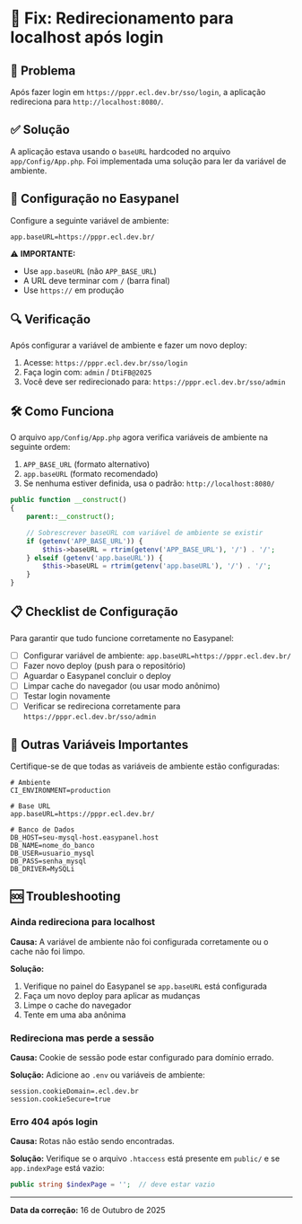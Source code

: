 # 🔧 Fix: Redirecionamento para localhost após login

## 🐛 Problema

Após fazer login em `https://pppr.ecl.dev.br/sso/login`, a aplicação redireciona para `http://localhost:8080/`.

## ✅ Solução

A aplicação estava usando o `baseURL` hardcoded no arquivo `app/Config/App.php`. Foi implementada uma solução para ler da variável de ambiente.

## 📝 Configuração no Easypanel

Configure a seguinte variável de ambiente:

```env
app.baseURL=https://pppr.ecl.dev.br/
```

⚠️ **IMPORTANTE:**
- Use `app.baseURL` (não `APP_BASE_URL`)
- A URL deve terminar com `/` (barra final)
- Use `https://` em produção

## 🔍 Verificação

Após configurar a variável de ambiente e fazer um novo deploy:

1. Acesse: `https://pppr.ecl.dev.br/sso/login`
2. Faça login com: `admin` / `DtiFB@2025`
3. Você deve ser redirecionado para: `https://pppr.ecl.dev.br/sso/admin`

## 🛠️ Como Funciona

O arquivo `app/Config/App.php` agora verifica variáveis de ambiente na seguinte ordem:

1. `APP_BASE_URL` (formato alternativo)
2. `app.baseURL` (formato recomendado)
3. Se nenhuma estiver definida, usa o padrão: `http://localhost:8080/`

```php
public function __construct()
{
    parent::__construct();

    // Sobrescrever baseURL com variável de ambiente se existir
    if (getenv('APP_BASE_URL')) {
        $this->baseURL = rtrim(getenv('APP_BASE_URL'), '/') . '/';
    } elseif (getenv('app.baseURL')) {
        $this->baseURL = rtrim(getenv('app.baseURL'), '/') . '/';
    }
}
```

## 📋 Checklist de Configuração

Para garantir que tudo funcione corretamente no Easypanel:

- [ ] Configurar variável de ambiente: `app.baseURL=https://pppr.ecl.dev.br/`
- [ ] Fazer novo deploy (push para o repositório)
- [ ] Aguardar o Easypanel concluir o deploy
- [ ] Limpar cache do navegador (ou usar modo anônimo)
- [ ] Testar login novamente
- [ ] Verificar se redireciona corretamente para `https://pppr.ecl.dev.br/sso/admin`

## 🔄 Outras Variáveis Importantes

Certifique-se de que todas as variáveis de ambiente estão configuradas:

```env
# Ambiente
CI_ENVIRONMENT=production

# Base URL
app.baseURL=https://pppr.ecl.dev.br/

# Banco de Dados
DB_HOST=seu-mysql-host.easypanel.host
DB_NAME=nome_do_banco
DB_USER=usuario_mysql
DB_PASS=senha_mysql
DB_DRIVER=MySQLi
```

## 🆘 Troubleshooting

### Ainda redireciona para localhost

**Causa:** A variável de ambiente não foi configurada corretamente ou o cache não foi limpo.

**Solução:**
1. Verifique no painel do Easypanel se `app.baseURL` está configurada
2. Faça um novo deploy para aplicar as mudanças
3. Limpe o cache do navegador
4. Tente em uma aba anônima

### Redireciona mas perde a sessão

**Causa:** Cookie de sessão pode estar configurado para domínio errado.

**Solução:**
Adicione ao `.env` ou variáveis de ambiente:
```env
session.cookieDomain=.ecl.dev.br
session.cookieSecure=true
```

### Erro 404 após login

**Causa:** Rotas não estão sendo encontradas.

**Solução:**
Verifique se o arquivo `.htaccess` está presente em `public/` e se `app.indexPage` está vazio:
```php
public string $indexPage = '';  // deve estar vazio
```

---

**Data da correção:** 16 de Outubro de 2025
